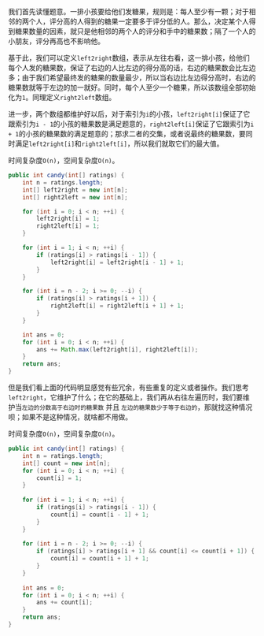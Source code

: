 我们首先读懂题意。一排小孩要给他们发糖果，规则是：每人至少有一颗；对于相邻的两个人，评分高的人得到的糖果一定要多于评分低的人。那么，决定某个人得到糖果数量的因素，就只是他相邻的两个人的评分和手中的糖果数；隔了一个人的小朋友，评分再高也不影响他。

基于此，我们可以定义`left2right`数组，表示从左往右看，这一排小孩，给他们每个人发的糖果数，保证了右边的人比左边的得分高的话，右边的糖果数会比左边多；由于我们希望最终发的糖果的数量最少，所以当右边比左边得分高时，右边的糖果数就等于左边的加一就好。同时，每个人至少一个糖果，所以该数组全部初始化为`1`。同理定义`right2left`数组。

进一步，两个数组都维护好以后，对于索引为`i`的小孩，`left2right[i]`保证了它跟索引为`i - 1`的小孩的糖果数是满足题意的，`right2left[i]`保证了它跟索引为`i + 1`的小孩的糖果数的满足题意的；那求二者的交集，或者说最终的糖果数，要同时满足`left2right[i]`和`right2left[i]`，所以我们就取它们的最大值。

时间复杂度`O(n)`，空间复杂度`O(n)`。

```java
public int candy(int[] ratings) {
    int n = ratings.length;
    int[] left2right = new int[n];
    int[] right2left = new int[n];

    for (int i = 0; i < n; ++i) {
        left2right[i] = 1;
        right2left[i] = 1;
    }

    for (int i = 1; i < n; ++i) {
        if (ratings[i] > ratings[i - 1]) {
            left2right[i] = left2right[i - 1] + 1;
        }
    }

    for (int i = n - 2; i >= 0; --i) {
        if (ratings[i] > ratings[i + 1]) {
            right2left[i] = right2left[i + 1] + 1;
        }
    }

    int ans = 0;
    for (int i = 0; i < n; ++i) {
        ans += Math.max(left2right[i], right2left[i]);
    }
    return ans;
}
```

但是我们看上面的代码明显感觉有些冗余，有些重复的定义或者操作。我们思考`left2right`，它维护了什么；在它的基础上，我们再从右往左遍历时，我们要维护当`左边的分数高于右边时的糖果数` 并且 `左边的糖果数少于等于右边的`，那就找这种情况呗；如果不是这种情况，就啥都不用做。

时间复杂度`O(n)`，空间复杂度`O(n)`。

```java
public int candy(int[] ratings) {
    int n = ratings.length;
    int[] count = new int[n];
    for (int i = 0; i < n; ++i) {
        count[i] = 1;
    }
    
    for (int i = 1; i < n; ++i) {
        if (ratings[i] > ratings[i - 1]) {
            count[i] = count[i - 1] + 1;
        }
    }
    
    for (int i = n - 2; i >= 0; --i) {
        if (ratings[i] > ratings[i + 1] && count[i] <= count[i + 1]) {
            count[i] = count[i + 1] + 1;
        }
    }
    
    int ans = 0;
    for (int i = 0; i < n; ++i) {
        ans += count[i];
    }
    return ans;
}
```
